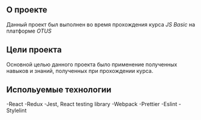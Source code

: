 ## О проекте
Данный проект был выполнен во время прохождения курса _JS Basic_ на платформе _OTUS_

## Цели проекта
Основной целью данного проекта было применение полученных навыков и знаний, полученных при прохождении курса.

## Испольуемые технологии
-React
-Redux
-Jest, React testing library
-Webpack
-Prettier
-Eslint
-Stylelint
